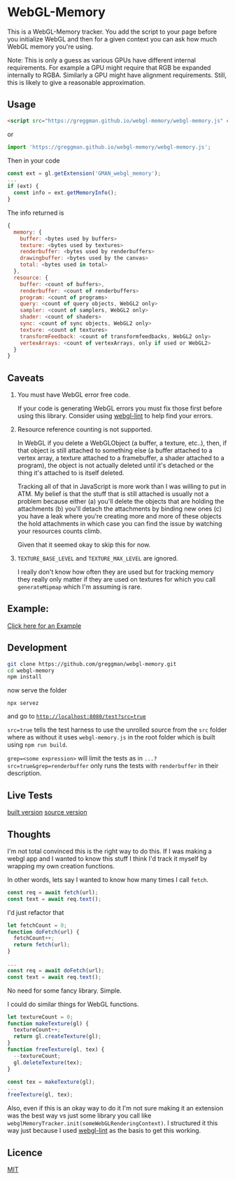 # WebGL-Memory

This is a WebGL-Memory tracker. You add the script to your page
before you initialize WebGL and then for a given context
you can ask how much WebGL memory you're using.

Note: This is only a guess as various GPUs have different
internal requirements. For example a GPU might require that
RGB be expanded internally to RGBA. Similarly a GPU might
have alignment requirements. Still, this is likely to give
a reasonable approximation.

## Usage

```html
<script src="https://greggman.github.io/webgl-memory/webgl-memory.js" crossorigin></script>
```

or 

```js
import 'https://greggman.github.io/webgl-memory/webgl-memory.js';
```

Then in your code

```js
const ext = gl.getExtension('GMAN_webgl_memory');
...
if (ext) {
  const info = ext.getMemoryInfo();
}
```

The info returned is 

```js
{
  memory: {
    buffer: <bytes used by buffers>
    texture: <bytes used by textures>
    renderbuffer: <bytes used by renderbuffers>
    drawingbuffer: <bytes used by the canvas>
    total: <bytes used in total>
  },
  resource: {
    buffer: <count of buffers>,
    renderbuffer: <count of renderbuffers>
    program: <count of programs>
    query: <count of query objects, WebGL2 only>
    sampler: <count of samplers, WebGL2 only>
    shader: <count of shaders>
    sync: <count of sync objects, WebGL2 only>
    texture: <count of textures>
    transformFeedback: <count of transformfeedbacks, WebGL2 only>
    vertexArrays: <count of vertexArrays, only if used or WebGL2>
  }
}
```

## Caveats

1. You must have WebGL error free code. 

   If your code is generating WebGL errors you must fix those first
   before using this library. Consider using [webgl-lint](https://greggman.github.io/webgl-lint) to help find your errors.

2. Resource reference counting is not supported.

   In WebGL if you delete a WebGLObject (a buffer, a texture, etc..),
   then, if that object is still attached to something else (a buffer
   attached to a vertex array, a texture attached to a framebuffer,
   a shader attached to a program), the object is not actually deleted
   until it's detached or the thing it's attached to is itself deleted.

   Tracking all of that in JavaScript is more work than I was willing
   to put in ATM. My belief is that the stuff that is still attached
   is usually not a problem because either (a) you'll delete the objects
   that are holding the attachments (b) you'll detach the attachments
   by binding new ones (c) you have a leak where you're creating more and
   more of these objects the hold attachments in which case you can find
   the issue by watching your resources counts climb.

   Given that it seemed okay to skip this for now.

3. `TEXTURE_BASE_LEVEL` and `TEXTURE_MAX_LEVEL` are ignored.

   I really don't know how often they are used but for tracking memory
   they really only matter if they are used on textures for which you
   call `generateMipmap` which I'm assuming is rare.

## Example:

[Click here for an Example](https://jsgist.org/?src=57dafa41cb1d2d5bc1520832db49f946)

## Development

```bash
git clone https://github.com/greggman/webgl-memory.git
cd webgl-memory
npm install
```

now serve the folder

```
npx servez
```

and go to [`http://localhost:8080/test?src=true`](http://localhost:8080/test?src=true)

`src=true` tells the test harness to use the unrolled source from the `src` folder
where as without it uses `webgl-memory.js` in the root folder which is built using
`npm run build`.

`grep=<some expression>` will limit the tests as in `...?src=true&grep=renderbuffer` only
runs the tests with `renderbuffer` in their description.

## Live Tests

[built version](https://greggman.github.io/webgl-memory/test/)
[source version](https://greggman.github.io/webgl-memory/test/?src=true)

## Thoughts

I'm not total convinced this is the right way to do this. If I was making a
webgl app and I wanted to know this stuff I think I'd track it myself by wrapping
my own creation functions.

In other words, lets say I wanted to know how many times I call
`fetch`.

```js
const req = await fetch(url);
const text = await req.text();
```

I'd just refactor that 

```js
let fetchCount = 0;
function doFetch(url) {
  fetchCount++;
  return fetch(url);
}

...
const req = await doFetch(url);
const text = await req.text();
```

No need for some fancy library. Simple.

I could do similar things for WebGL functions.

```js
let textureCount = 0;
function makeTexture(gl) {
  textureCount++;
  return gl.createTexture(gl);
}
function freeTexture(gl, tex) {
  --textureCount;
  gl.deleteTexture(tex);
}

const tex = makeTexture(gl);
...
freeTexture(gl, tex);
```

Also, even if this is an okay way to do it I'm not sure making it an extension was the best way
vs just some library you call like `webglMemoryTracker.init(someWebGLRenderingContext)`. 
I structured it this way just because I used [webgl-lint](https://greggman.github.io/webgl-lint) as
the basis to get this working.

## Licence

[MIT](https://github.com/greggman/webgl-memory/blob/main/LICENCE.md)
